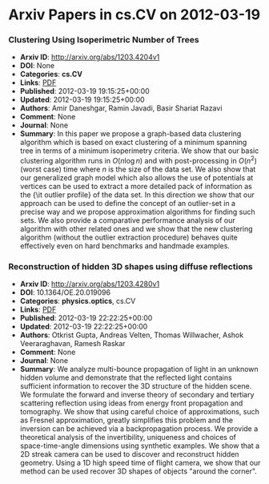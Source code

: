 # Arxiv Papers in cs.CV on 2012-03-19
### Clustering Using Isoperimetric Number of Trees
- **Arxiv ID**: http://arxiv.org/abs/1203.4204v1
- **DOI**: None
- **Categories**: **cs.CV**
- **Links**: [PDF](http://arxiv.org/pdf/1203.4204v1)
- **Published**: 2012-03-19 19:15:25+00:00
- **Updated**: 2012-03-19 19:15:25+00:00
- **Authors**: Amir Daneshgar, Ramin Javadi, Basir Shariat Razavi
- **Comment**: None
- **Journal**: None
- **Summary**: In this paper we propose a graph-based data clustering algorithm which is based on exact clustering of a minimum spanning tree in terms of a minimum isoperimetry criteria. We show that our basic clustering algorithm runs in $O(n \log n)$ and with post-processing in $O(n^2)$ (worst case) time where $n$ is the size of the data set. We also show that our generalized graph model which also allows the use of potentials at vertices can be used to extract a more detailed pack of information as the {\it outlier profile} of the data set. In this direction we show that our approach can be used to define the concept of an outlier-set in a precise way and we propose approximation algorithms for finding such sets. We also provide a comparative performance analysis of our algorithm with other related ones and we show that the new clustering algorithm (without the outlier extraction procedure) behaves quite effectively even on hard benchmarks and handmade examples.



### Reconstruction of hidden 3D shapes using diffuse reflections
- **Arxiv ID**: http://arxiv.org/abs/1203.4280v1
- **DOI**: 10.1364/OE.20.019096
- **Categories**: **physics.optics**, cs.CV
- **Links**: [PDF](http://arxiv.org/pdf/1203.4280v1)
- **Published**: 2012-03-19 22:22:25+00:00
- **Updated**: 2012-03-19 22:22:25+00:00
- **Authors**: Otkrist Gupta, Andreas Velten, Thomas Willwacher, Ashok Veeraraghavan, Ramesh Raskar
- **Comment**: None
- **Journal**: None
- **Summary**: We analyze multi-bounce propagation of light in an unknown hidden volume and demonstrate that the reflected light contains sufficient information to recover the 3D structure of the hidden scene. We formulate the forward and inverse theory of secondary and tertiary scattering reflection using ideas from energy front propagation and tomography. We show that using careful choice of approximations, such as Fresnel approximation, greatly simplifies this problem and the inversion can be achieved via a backpropagation process. We provide a theoretical analysis of the invertibility, uniqueness and choices of space-time-angle dimensions using synthetic examples. We show that a 2D streak camera can be used to discover and reconstruct hidden geometry. Using a 1D high speed time of flight camera, we show that our method can be used recover 3D shapes of objects "around the corner".



